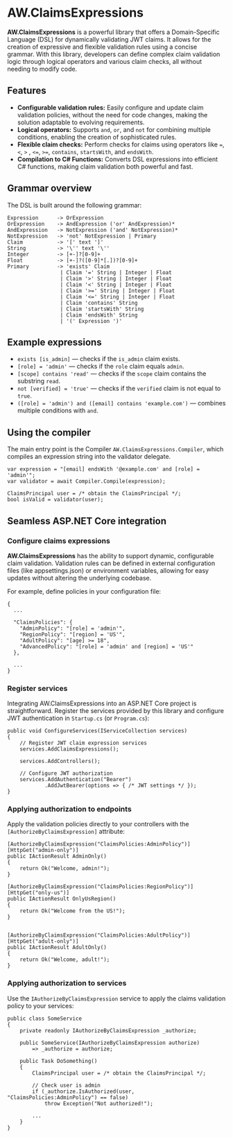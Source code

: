 # AW.ClaimsExpressions

**AW.ClaimsExpressions** is a powerful library that offers a Domain-Specific Language (DSL) for dynamically validating JWT claims. It allows for the creation of expressive and flexible validation rules using a concise grammar. With this library, developers can define complex claim validation logic through logical operators and various claim checks, all without needing to modify code.

## Features

* **Configurable validation rules:** Easily configure and update claim validation policies, without the need for code changes, making the solution adaptable to evolving requirements.
* **Logical operators:** Supports `and`, `or`, and `not` for combining multiple conditions, enabling the creation of sophisticated rules.
* **Flexible claim checks:** Perform checks for claims using operators like `=`, `<`, `>` , `<=`, `>=`, `contains`, `startsWith`, and `endsWith`.
* **Compilation to C# Functions:** Converts DSL expressions into efficient C# functions, making claim validation both powerful and fast.

## Grammar overview

The DSL is built around the following grammar:

```
Expression      -> OrExpression
OrExpression    -> AndExpression ('or' AndExpression)*
AndExpression   -> NotExpression ('and' NotExpression)*
NotExpression   -> 'not' NotExpression | Primary
Claim           -> '[' text ']'
String          -> '\'' text '\''
Integer         -> [+-]?[0-9]+
Float           -> [+-]?([0-9]*[.])?[0-9]+
Primary         -> 'exists' Claim 
                 | Claim '=' String | Integer | Float
                 | Claim '>' String | Integer | Float
                 | Claim '<' String | Integer | Float
                 | Claim '>=' String | Integer | Float
                 | Claim '<=' String | Integer | Float
                 | Claim 'contains' String 
                 | Claim 'startsWith' String 
                 | Claim 'endsWith' String 
                 | '(' Expression ')'
```

## Example expressions

* `exists [is_admin]` — checks if the `is_admin` claim exists.
* `[role] = 'admin'` — checks if the `role` claim equals `admin`.
* `[scope] contains 'read'` — checks if the `scope` claim contains the substring `read`.
* `not [verified] = 'true'` — checks if the `verified` claim is not equal to `true`.
* `([role] = 'admin') and ([email] contains 'example.com')` — combines multiple conditions with `and`.

## Using the compiler

The main entry point is the Compiler `AW.ClaimsExpressions.Compiler`, which compiles an expression string into the validator delegate.

```
var expression = "[email] endsWith '@example.com' and [role] = 'admin'";
var validator = await Compiler.Compile(expression);

ClaimsPrincipal user = /* obtain the ClaimsPrincipal */;
bool isValid = validator(user);
```

## Seamless ASP.NET Core integration

### Configure claims expressions

**AW.ClaimsExpressions** has the ability to support dynamic, configurable claim validation. Validation rules can be defined in external configuration files (like appsettings.json) or environment variables, allowing for easy updates without altering the underlying codebase.

For example, define policies in your configuration file:
```
{
  ...

  "ClaimsPolicies": {
    "AdminPolicy": "[role] = 'admin'",
    "RegionPolicy": "[region] = 'US'",
    "AdultPolicy": "[age] >= 18",
    "AdvancedPolicy": "[role] = 'admin' and [region] = 'US'"
  },

  ...
}
```

### Register services

Integrating AW.ClaimsExpressions into an ASP.NET Core project is straightforward. Register the services provided by this library and configure JWT authentication in `Startup.cs` (or `Program.cs`):

```
public void ConfigureServices(IServiceCollection services)
{
    // Register JWT claim expression services
    services.AddClaimsExpressions();

    services.AddControllers();

    // Configure JWT authorization
    services.AddAuthentication("Bearer")
            .AddJwtBearer(options => { /* JWT settings */ });
}
```

### Applying authorization to endpoints

Apply the validation policies directly to your controllers with the `[AuthorizeByClaimsExpression]` attribute:

```
[AuthorizeByClaimsExpression("ClaimsPolicies:AdminPolicy")]
[HttpGet("admin-only")]
public IActionResult AdminOnly()
{
    return Ok("Welcome, admin!");
}

[AuthorizeByClaimsExpression("ClaimsPolicies:RegionPolicy")]
[HttpGet("only-us")]
public IActionResult OnlyUsRegion()
{
    return Ok("Welcome from the US!");
}


[AuthorizeByClaimsExpression("ClaimsPolicies:AdultPolicy")]
[HttpGet("adult-only")]
public IActionResult AdultOnly()
{
    return Ok("Welcome, adult!");
}
```

### Applying authorization to services

Use the `IAuthorizeByClaimsExpression` service to apply the claims validation policy to your services:

```
public class SomeService
{
    private readonly IAuthorizeByClaimsExpression _authorize;

    public SomeService(IAuthorizeByClaimsExpression authorize)
        => _authorize = authorize;

    public Task DoSomething()
    {
        ClaimsPrincipal user = /* obtain the ClaimsPrincipal */;

        // Check user is admin
        if (_authorize.IsAuthorized(user, "ClaimsPolicies:AdminPolicy") == false)
            throw Exception("Not authorized!");

        ...
    }
}
```

